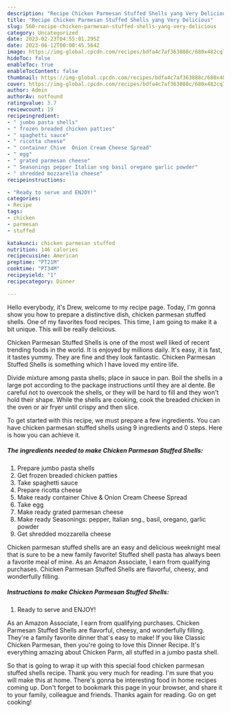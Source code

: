 ```yaml
---
description: "Recipe Chicken Parmesan Stuffed Shells yang Very Delicious"
title: "Recipe Chicken Parmesan Stuffed Shells yang Very Delicious"
slug: 560-recipe-chicken-parmesan-stuffed-shells-yang-very-delicious
category: Uncategorized
date: 2023-02-23T04:55:01.295Z
date: 2023-06-12T00:00:45.564Z
image: https://img-global.cpcdn.com/recipes/bdfa4c7af363888c/680x482cq70/chicken-parmesan-stuffed-shells-recipe-main-photo.jpg
hideToc: false
enableToc: true
enableTocContent: false
thumbnail: https://img-global.cpcdn.com/recipes/bdfa4c7af363888c/680x482cq70/chicken-parmesan-stuffed-shells-recipe-main-photo.jpg
cover: https://img-global.cpcdn.com/recipes/bdfa4c7af363888c/680x482cq70/chicken-parmesan-stuffed-shells-recipe-main-photo.jpg
author: Admin
authorAv: notfound
ratingvalue: 3.7
reviewcount: 19
recipeingredient:
- " jumbo pasta shells"
- " frozen breaded chicken patties"
- " spaghetti sauce"
- " ricotta cheese"
- " container Chive  Onion Cream Cheese Spread"
- " egg"
- " grated parmesan cheese"
- " Seasonings pepper Italian sng basil oregano garlic powder"
- " shredded mozzarella cheese"
recipeinstructions:

- "Ready to serve and ENJOY!"
categories:
- Recipe
tags:
- chicken
- parmesan
- stuffed

katakunci: chicken parmesan stuffed 
nutrition: 146 calories
recipecuisine: American
preptime: "PT21M"
cooktime: "PT34M"
recipeyield: "1"
recipecategory: Dinner

---
```



Hello everybody, it's Drew, welcome to my recipe page. Today, I'm gonna show you how to prepare a distinctive dish, chicken parmesan stuffed shells. One of my favorites food recipes. This time, I am going to make it a bit unique. This will be really delicious.

Chicken Parmesan Stuffed Shells is one of the most well liked of recent trending foods in the world. It is enjoyed by millions daily. It's easy, it is fast, it tastes yummy. They are fine and they look fantastic. Chicken Parmesan Stuffed Shells is something which I have loved my entire life.

Divide mixture among pasta shells; place in sauce in pan. Boil the shells in a large pot according to the package instructions until they are al dente. Be careful not to overcook the shells, or they will be hard to fill and they won&#39;t hold their shape. While the shells are cooking, cook the breaded chicken in the oven or air fryer until crispy and then slice.


To get started with this recipe, we must prepare a few ingredients. You can have chicken parmesan stuffed shells using 9 ingredients and 0 steps. Here is how you can achieve it.

<!--inarticleads1-->

##### The ingredients needed to make Chicken Parmesan Stuffed Shells:

1. Prepare  jumbo pasta shells
1. Get  frozen breaded chicken patties
1. Take  spaghetti sauce
1. Prepare  ricotta cheese
1. Make ready  container Chive &amp; Onion Cream Cheese Spread
1. Take  egg
1. Make ready  grated parmesan cheese
1. Make ready  Seasonings: pepper, Italian sng., basil, oregano, garlic powder
1. Get  shredded mozzarella cheese


Chicken parmesan stuffed shells are an easy and delicious weeknight meal that is sure to be a new family favorite! Stuffed shell pasta has always been a favorite meal of mine. As an Amazon Associate, I earn from qualifying purchases. Chicken Parmesan Stuffed Shells are flavorful, cheesy, and wonderfully filling. 

<!--inarticleads2-->

##### Instructions to make Chicken Parmesan Stuffed Shells:


1. Ready to serve and ENJOY!

As an Amazon Associate, I earn from qualifying purchases. Chicken Parmesan Stuffed Shells are flavorful, cheesy, and wonderfully filling. They&#39;re a family favorite dinner that&#39;s easy to make! If you like Classic Chicken Parmesan, then you&#39;re going to love this Dinner Recipe. It&#39;s everything amazing about Chicken Parm, all stuffed in a jumbo pasta shell. 

So that is going to wrap it up with this special food chicken parmesan stuffed shells recipe. Thank you very much for reading. I'm sure that you will make this at home. There's gonna be interesting food in home recipes coming up. Don't forget to bookmark this page in your browser, and share it to your family, colleague and friends. Thanks again for reading. Go on get cooking!
